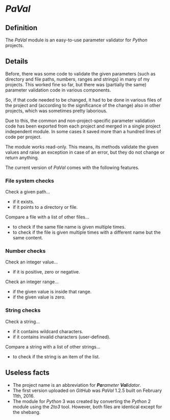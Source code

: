 # *PaVal*

## Definition

The *PaVal* module is an easy-to-use parameter validator for *Python* projects.

## Details

Before, there was some code to validate the given parameters (such as directory and file paths, numbers, ranges and strings) in many of my projects. This worked fine so far, but there was (partially the same) parameter validation code in various components.

So, if that code needed to be changed, it had to be done in various files of the project and (according to the significance of the change) also in other projects, which was sometimes pretty laborious.

Due to this, the common and non-project-specific parameter validation code has been exported from each project and merged in a single project independent module. In some cases it saved more than a hundred lines of code per project.

The module works read-only. This means, its methods validate the given values and raise an exception in case of an error, but they do not change or return anything.

The current version of *PaVal* comes with the following features.

### File system checks

Check a given path...

* if it exists.
* if it points to a directory or file.

Compare a file with a list of other files...

 * to check if the same file name is given multiple times.
 * to check if the file is given multiple times with a different name but the same content.

### Number checks

Check an integer value...

* if it is positive, zero or negative.

Check an integer range...

* if the given value is inside that range.
* if the given value is zero.

### String checks

Check a string...

* if it contains wildcard characters.
* if it contains invalid characters (user-defined).

Compare a string with a list of other strings...

* to check if the string is an item of the list.

## Useless facts

* The project name is an abbreviation for ***Pa****rameter* ***Val****idator*.
* The first version uploaded on *GitHub* was *PaVal* 1.2.5 built on February 11th, 2016.
* The module for *Python* 3 was created by converting the *Python* 2 module using the *2to3* tool. However, both files are identical except for the shebang.
 
